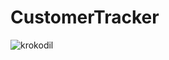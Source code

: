 
# CustomerTracker

![krokodil](https://user-images.githubusercontent.com/80634780/125690004-463b7b9e-816b-4fdf-9f77-a8457123f4af.png)
